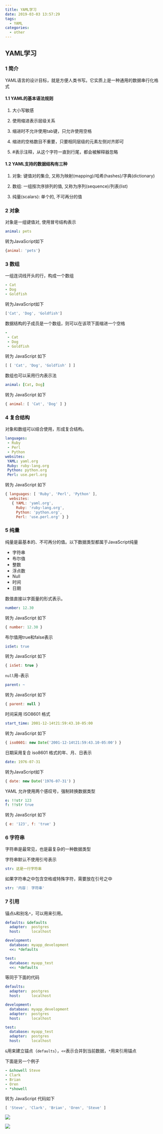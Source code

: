 ```yaml
---
title: YAML学习
date: 2019-03-03 13:57:29
tags:
  - YAML
categories:
  - other
---
```

## YAML学习

### 1 简介

YAML语言的设计目标，就是方便人类书写。它实质上是一种通用的数据串行化格式

#### 1.1 YAML的基本语法规则

1. 大小写敏感

2. 使用缩进表示层级关系

3. 缩进时不允许使用tab键，只允许使用空格

4. 缩进的空格数目不重要，只要相同层级的元素左侧对齐即可

5. #表示注释，从这个字符一直到行尾，都会被解释器忽略

#### 1.2 YAML支持的数据结构有三种

1. 对象: 键值对的集合, 又称为映射(mapping)/哈希(hashes)/字典(dictionary)

2. 数组: 一组按次序排列的值, 又称为序列(sequence)/列表(list)

3. 纯量(scalars): 单个的, 不可再分的值

### 2 对象

对象是一组键值对, 使用冒号结构表示
````yaml
animal: pets
````

转为JavaScript如下
````js
{animal: 'pets'}
````

### 3 数组

一组连词线开头的行，构成一个数组

````yaml
- Cat
- Dog
- Goldfish
````

转为JavaScript如下
````js
['Cat', 'Dog', 'Goldfish']
````

数据结构的子成员是一个数组，则可以在该项下面缩进一个空格
````yaml
-
 - Cat
 - Dog
 - Goldfish
````

转为 JavaScript 如下
````js
[ [ 'Cat', 'Dog', 'Goldfish' ] ]
````

数组也可以采用行内表示法
````yaml
animal: [Cat, Dog]
````

转为 JavaScript 如下
````js
{ animal: [ 'Cat', 'Dog' ] }
````

### 4 复合结构

对象和数组可以结合使用，形成复合结构。
````yaml
languages:
 - Ruby
 - Perl
 - Python 
websites:
 YAML: yaml.org 
 Ruby: ruby-lang.org 
 Python: python.org 
 Perl: use.perl.org 
````

转为 JavaScript 如下
````js
{ languages: [ 'Ruby', 'Perl', 'Python' ],
  websites: 
   { YAML: 'yaml.org',
     Ruby: 'ruby-lang.org',
     Python: 'python.org',
     Perl: 'use.perl.org' } }
````

### 5 纯量

纯量是最基本的、不可再分的值。以下数据类型都属于JavaScript纯量

- 字符串
- 布尔值
- 整数
- 浮点数
- Null
- 时间
- 日期

数值直接以字面量的形式表示。

````yaml
number: 12.30
````

转为 JavaScript 如下

````js
{ number: 12.30 }
````

布尔值用true和false表示

````yaml
isSet: true
````

转为 JavaScript 如下
````js
{ isSet: true }
````

`null`用`~`表示
````yaml
parent: ~ 
````

转为 JavaScript 如下
````js
{ parent: null }
````

时间采用 ISO8601 格式
````yaml
start_time: 2001-12-14t21:59:43.10-05:00 
````

转为 JavaScript 如下
````js
{ iso8601: new Date('2001-12-14t21:59:43.10-05:00') }
````

日期采用复合 iso8601 格式的年、月、日表示
````yaml
date: 1976-07-31
````

转为JavaScript如下
````js
{ date: new Date('1976-07-31') }
````

YAML 允许使用两个感叹号，强制转换数据类型
````yaml
e: !!str 123
f: !!str true
````

转为 JavaScript 如下
````js
{ e: '123', f: 'true' }
````

### 6 字符串

字符串是最常见，也是最复杂的一种数据类型

字符串默认不使用引号表示

````yaml
str: 这是一行字符串
````

如果字符串之中包含空格或特殊字符，需要放在引号之中
````yaml
str: '内容： 字符串'
````

### 7 引用

锚点`&`和别名`*`，可以用来引用。

````yaml
defaults: &defaults
  adapter:  postgres
  host:     localhost

development:
  database: myapp_development
  <<: *defaults

test:
  database: myapp_test
  <<: *defaults
````

等同于下面的代码
````yaml
defaults:
  adapter:  postgres
  host:     localhost

development:
  database: myapp_development
  adapter:  postgres
  host:     localhost

test:
  database: myapp_test
  adapter:  postgres
  host:     localhost
````
`&`用来建立锚点（`defaults`），`<<`表示合并到当前数据，`*`用来引用锚点

下面是另一个例子
````yaml
- &showell Steve 
- Clark 
- Brian 
- Oren 
- *showell 
````

转为 JavaScript 代码如下
````js
[ 'Steve', 'Clark', 'Brian', 'Oren', 'Steve' ]
````

![](YAML学习/IBM_5100.jpg)

![](YAML学习/zhizhi.jpg)


